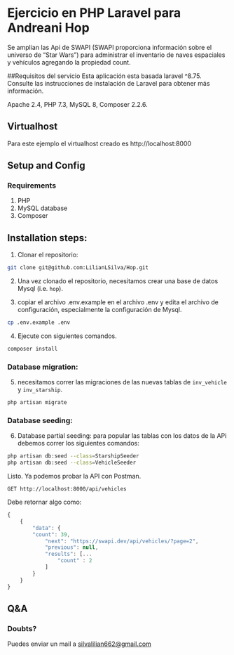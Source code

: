 # Ejercicio en PHP Laravel para Andreani Hop

Se amplian las Api de SWAPI (SWAPI proporciona información sobre el universo de “Star
Wars”) para administrar el inventario de naves espaciales y vehículos agregando la propiedad count.

##Requisitos del servicio
Esta aplicación esta basada laravel ^8.75. Consulte las instrucciones de instalación de Laravel para obtener más información.

Apache 2.4, PHP 7.3, MySQL 8, Composer 2.2.6.

## Virtualhost
Para este ejemplo el virtualhost creado es http://localhost:8000

## Setup and Config

### Requirements
1. PHP
2. MySQL database
3. Composer

## Installation steps:
1. Clonar el repositorio:
```bash
git clone git@github.com:LilianLSilva/Hop.git
```
2. Una vez clonado el repositorio, necesitamos crear una base de datos Mysql (i.e. `hop`).

3. copiar el archivo .env.example en el archivo .env y edita el archivo de configuración, especialmente la configuración de Mysql.
```bash
cp .env.example .env
```
4. Ejecute con siguientes comandos.  
```bash
composer install
```
### Database migration:
5. necesitamos correr las migraciones de las nuevas tablas de `inv_vehicle` y `inv_starship`.
```bash
php artisan migrate
```

### Database seeding:

6. Database partial seeding: para popular las tablas con los datos de la APi debemos correr los siguientes comandos:
```bash
php artisan db:seed --class=StarshipSeeder 
php artisan db:seed --class=VehicleSeeder  
```

Listo. Ya podemos probar la API con Postman. 
```code
GET http://localhost:8000/api/vehicles
```
Debe retornar algo como:
```javascript
{
    {
        "data": {
        "count": 39,
            "next": "https://swapi.dev/api/vehicles/?page=2",
            "previous": null,
            "results": [...
                "count" : 2
            ]
        }
    }
}
```

## Q&A

### Doubts?
Puedes enviar un mail a silvalilian662@gmail.com

